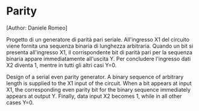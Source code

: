 # Parity

[Author: Daniele Romeo]

Progetto di un generatore di parità pari seriale. All'ingresso X1 del circuito viene fornita una sequenza binaria di lunghezza arbitraria. Quando un bit si presenta all'ingresso X1, il corrispondente bit di parità pari per la sequenza binaria appare immediatamente all'uscita Y. Per concludere l'ingresso dati X2 diventa 1, mentre in tutti gli altri casi Y=0.

Design of a serial even parity generator. A binary sequence of arbitrary length is supplied to the X1 input of the circuit. When a bit appears at input X1, the corresponding even parity bit for the binary sequence immediately appears at output Y. Finally, data input X2 becomes 1, while in all other cases Y=0.
